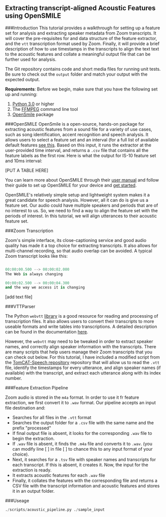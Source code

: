## Extracting transcript-aligned Acoustic Features using OpenSMILE

###Introduction
This tutorial provides a walkthrough for setting up a feature set for analysis and extracting speaker metadata from Zoom transcripts. It will cover the pre-requisites for and data structure of the feature extractor, and the `vtt` transcription format used by Zoom. Finally, it will provide a brief description of how to use timestamps in the transcripts to align the text text to the acoustic features and collate a meaningful output file that can be further used for analysis.  

The Git repository contains code and short media files for running unit tests. Be sure to check out the `output` folder and match your output with the expected output. 

**Requirements**:
Before we begin, make sure that you have the following set up and running:

1. [Python 3.0](https://www.python.org/downloads/) or higher 
2. The [FFMPEG](https://ffmpeg.org/ffmpeg.html) command line tool 
3. [OpenSmile](https://github.com/audeering/opensmile) package

###OpenSMILE
OpenSmile is a open-source, hands-on package for extracting acoustic features from a sound file for a variety of use cases, such as song identification, accent recognition and speech analysis. It allows users to select a feature set and an interval (for a full list of available default features [see this](https://audeering.github.io/opensmile/get-started.html#default-feature-sets). Based on this input, it runs the extractor at the user-provided time interval, and returns a `.csv` file that contains all the feature labels as the first row. Here is what the output for IS-10 feature set and 10ms interval:

[PUT A TABLE HERE]

You can learn more about OpenSMILE through their [user manual](https://audeering.github.io/opensmile/about.html#capabilities) and follow their guide to set up OpenSMILE for your device and [get started](https://audeering.github.io/opensmile/get-started.html#get-started).

OpenSMILE's relatively simple setup and lightweight system makes it a great candidate for speech analysis. However, all it can do is give us a feature set. Our audio could have multiple speakers and periods that are of no interest to us. So, we need to find a way to align the feature set with the periods of interest. In this tutorial, we will align utterances to their acoustic feature set.  

###Zoom Transcription

Zoom's simple interface, its close-captioning service and good audio quality has made it a top choice for extracting transcripts. It also allows for multi-channel recording, so that audio overlap can be avoided. A typical Zoom transcript looks like this:

```python

00:00:00.500 --> 00:00:02.000
The Web is always changing

00:00:02.500 --> 00:00:04.300
and the way we access it is changing
```
[add text file]


###VTTParser

The Python `webvtt` [library](https://pypi.org/project/webvtt-py/) is a good resource for reading and processing of transcription files. It also allows users to convert their transcripts to more useable formats and write tables into transcriptions. A detailed description can be found in the documentation [here](https://webvtt-py.readthedocs.io/en/latest/usage.html#reading-webvtt-caption-files).

However, the `webvtt` may need to be tweaked in order to extract speaker names, and correctly align speaker information with the transcripts. There are many scripts that help users manage their Zoom transcripts that you can check out below. For this tutorial, I have included a modified script from the [TomCAT-Speech repository](https://github.com/clulab/tomcat-speech) repository that will allow us to read the `.vtt` file, identify the timestamps for every utterance, and align speaker names (if available) with the transcript, and extract each utterance along with its index number.
 
###Feature Extraction Pipeline

Zoom audio is stored in the `m4a` format. In order to use it fr feature extraction, we first convert it to `.wav` format. Our pipeline accepts an input file destination and:

* Searches for all files in the `.vtt` format
* Searches the output folder for a `.csv` file with the same name and the prefix "processed"
* If final output file is absent, it looks for the corresponding `.wav` file to begin the extraction.
* If `.wav` file is absent, it finds the `.m4a` file and converts it to `.wav`. (you can modify line [ ] in file [ ] to chance this to any input format of your choice).
* Next, it searches for a `.tsv` file with speaker names and transcripts for each transcript. If this is absent, it creates it. Now, the input for the extraction is ready.
* It extracts acoustic features for each `.wav` file
* Finally, it collates the features with the corresponding file and returns a CSV file with the transcript information and acoustic features and stores it in an output folder.

###Useage

```python
./scripts/acoustic_pipeline.py ./sample_input
```

<!---

Whenever you commit to this repository, GitHub Pages will run [Jekyll](https://jekyllrb.com/) to rebuild the pages in your site, from the content in your Markdown files.

### Markdown

Markdown is a lightweight and easy-to-use syntax for styling your writing. It includes conventions for

```markdown
Syntax highlighted code block

# Header 1
## Header 2
### Header 3

- Bulleted
- List

1. Numbered
2. List

**Bold** and _Italic_ and `Code` text

[Link](url) and ![Image](src)
```

For more details see [GitHub Flavored Markdown](https://guides.github.com/features/mastering-markdown/).

### Jekyll Themes

Your Pages site will use the layout and styles from the Jekyll theme you have selected in your [repository settings](https://github.com/meghavarshini/Technical_Tutorial/settings). The name of this theme is saved in the Jekyll `_config.yml` configuration file.

### Support or Contact

Having trouble with Pages? Check out our [documentation](https://docs.github.com/categories/github-pages-basics/) or [contact support](https://support.github.com/contact) and we’ll help you sort it out.
-->
